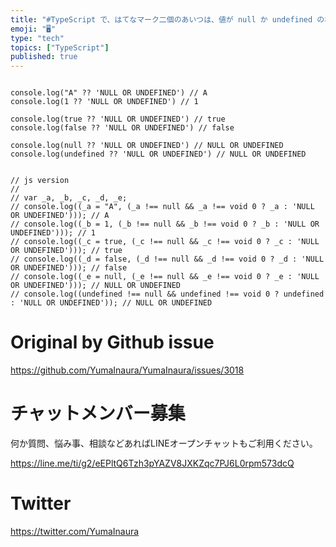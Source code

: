 ```yaml
---
title: "#TypeScript で、はてなマーク二個のあいつは、値が null か undefined の場合にだけ、後ろが評価されるみたいだ。"
emoji: "🖥"
type: "tech"
topics: ["TypeScript"]
published: true
---
```


```

console.log("A" ?? 'NULL OR UNDEFINED') // A
console.log(1 ?? 'NULL OR UNDEFINED') // 1

console.log(true ?? 'NULL OR UNDEFINED') // true
console.log(false ?? 'NULL OR UNDEFINED') // false

console.log(null ?? 'NULL OR UNDEFINED') // NULL OR UNDEFINED
console.log(undefined ?? 'NULL OR UNDEFINED') // NULL OR UNDEFINED


// js version
//
// var _a, _b, _c, _d, _e;
// console.log((_a = "A", (_a !== null && _a !== void 0 ? _a : 'NULL OR UNDEFINED'))); // A
// console.log((_b = 1, (_b !== null && _b !== void 0 ? _b : 'NULL OR UNDEFINED'))); // 1
// console.log((_c = true, (_c !== null && _c !== void 0 ? _c : 'NULL OR UNDEFINED'))); // true
// console.log((_d = false, (_d !== null && _d !== void 0 ? _d : 'NULL OR UNDEFINED'))); // false
// console.log((_e = null, (_e !== null && _e !== void 0 ? _e : 'NULL OR UNDEFINED'))); // NULL OR UNDEFINED
// console.log((undefined !== null && undefined !== void 0 ? undefined : 'NULL OR UNDEFINED')); // NULL OR UNDEFINED

```

# Original by Github issue

https://github.com/YumaInaura/YumaInaura/issues/3018








<!-- Update From Qiita API -->

# チャットメンバー募集


何か質問、悩み事、相談などあればLINEオープンチャットもご利用ください。

https://line.me/ti/g2/eEPltQ6Tzh3pYAZV8JXKZqc7PJ6L0rpm573dcQ





# Twitter


https://twitter.com/YumaInaura


<!-- Update From Qiita API -->


